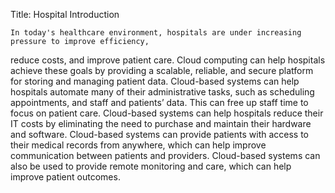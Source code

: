 Title: Hospital 
Introduction


	In today's healthcare environment, hospitals are under increasing pressure to improve efficiency, 
 reduce costs, and improve patient care. Cloud computing can help hospitals achieve these goals by 
 providing a scalable, reliable, and secure platform for storing and managing patient data. Cloud-based 
 systems can help hospitals automate many of their administrative tasks, such as scheduling appointments, 
 and staff and patients’ data. This can free up staff time to focus on patient care. Cloud-based systems 
 can help hospitals reduce their IT costs by eliminating the need to purchase and maintain their hardware 
 and software. Cloud-based systems can provide patients with access to their medical records from anywhere, 
 which can help improve communication between patients and providers. Cloud-based systems can also be used 
 to provide remote monitoring and care, which can help improve patient outcomes.
